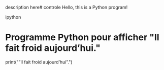description here# controle
Hello, this is a Python program!

ipython
# Programme Python pour afficher "Il fait froid aujourd’hui."
print("”Il fait froid aujourd’hui”.")